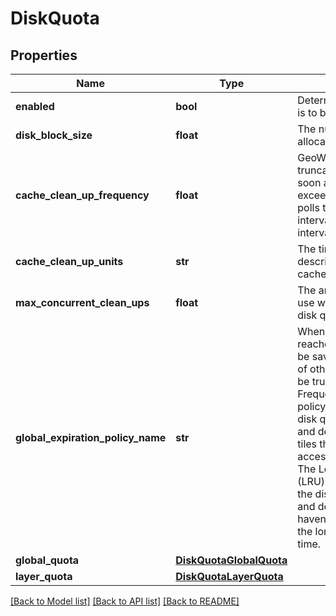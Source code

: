 # DiskQuota

## Properties
Name | Type | Description | Notes
------------ | ------------- | ------------- | -------------
**enabled** | **bool** | Determines if Disk Quota is to be used. | [optional] 
**disk_block_size** | **float** | The number of bytes allocated to Disk Quota. | [optional] 
**cache_clean_up_frequency** | **float** | GeoWebCache will not truncate the cache as soon as the disk quota is exceeded. Instead, it polls the store at given intervals, with this time interval set. | [optional] 
**cache_clean_up_units** | **str** | The time unit used to describe the number in cacheCleanUpFrequency. | [optional] 
**max_concurrent_clean_ups** | **float** | The amount of threads to use when processing the disk quota. | [optional] 
**global_expiration_policy_name** | **str** | When a disk quota is reached, further tiles will be saved at the expense of other tiles which will be truncated. The Least Frequently Used (LFU) policy will analyze the disk quota page store and delete the pages of tiles that have been accessed the least often. The Least Recently Used (LRU) policy will analyze the diskquota page store and delete the tiles that haven’t been accessed in the longest amount of time. | [optional] 
**global_quota** | [**DiskQuotaGlobalQuota**](DiskQuotaGlobalQuota.md) |  | [optional] 
**layer_quota** | [**DiskQuotaLayerQuota**](DiskQuotaLayerQuota.md) |  | [optional] 

[[Back to Model list]](../README.md#documentation-for-models) [[Back to API list]](../README.md#documentation-for-api-endpoints) [[Back to README]](../README.md)



